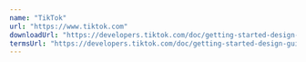 ```yaml
---
name: "TikTok"
url: "https://www.tiktok.com"
downloadUrl: "https://developers.tiktok.com/doc/getting-started-design-guidelines"
termsUrl: "https://developers.tiktok.com/doc/getting-started-design-guidelines"
---
```

